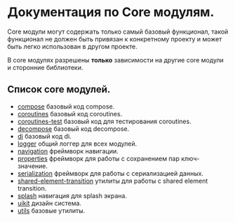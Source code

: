 # Документация по Core модулям.

Core модули могут содержать только самый базовый функционал, такой функционал не должен быть привязан к конкретному
проекту и может быть легко использован в другом проекте.

В core модулях разрешены **только** зависимости на другие core модули и сторонние библиотеки.

## Список core модулей.

* [compose](compose/README.md) базовый код compose.
* [coroutines](coroutines/README.md) базовый код coroutines.
* [coroutines-test](coroutines-test/README.md) базовый код для тестирования coroutines.
* [decompose](decompose/README.md) базовый код decompose.
* [di](di/README.md) базовый код di.
* [logger](logger/README.md) общий логгер для всех модулей.
* [navigation](navigation/README.md) фреймворк навигации.
* [properties](properties/README.md) фреймворк для работы с сохранением пар ключ-значение.
* [serialization](serialization/README.md) фреймворк для работы с сериализацией данных.
* [shared-element-transition](shared-element-transition/README.md) утилиты для работы с shared element transition.
* [splash](splash/README.md) навигация для splash экрана.
* [uikit](uikit/README.md) дизайн система.
* [utils](utils/README.md) базовые утилиты.
